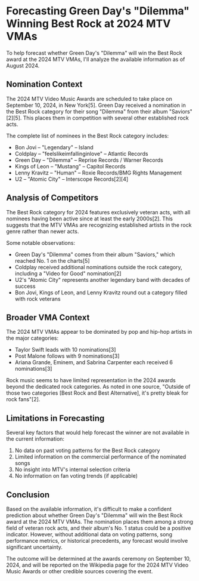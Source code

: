 # Forecasting Green Day's "Dilemma" Winning Best Rock at 2024 MTV VMAs

To help forecast whether Green Day's "Dilemma" will win the Best Rock award at the 2024 MTV VMAs, I'll analyze the available information as of August 2024.

## Nomination Context

The 2024 MTV Video Music Awards are scheduled to take place on September 10, 2024, in New York[5]. Green Day received a nomination in the Best Rock category for their song "Dilemma" from their album "Saviors"[2][5]. This places them in competition with several other established rock acts.

The complete list of nominees in the Best Rock category includes:

- Bon Jovi – "Legendary" – Island
- Coldplay – "feelslikeimfallinginlove" – Atlantic Records
- Green Day – "Dilemma" – Reprise Records / Warner Records
- Kings of Leon – "Mustang" – Capitol Records
- Lenny Kravitz – "Human" – Roxie Records/BMG Rights Management
- U2 – "Atomic City" – Interscope Records[2][4]

## Analysis of Competitors

The Best Rock category for 2024 features exclusively veteran acts, with all nominees having been active since at least the early 2000s[2]. This suggests that the MTV VMAs are recognizing established artists in the rock genre rather than newer acts.

Some notable observations:
- Green Day's "Dilemma" comes from their album "Saviors," which reached No. 1 on the charts[5]
- Coldplay received additional nominations outside the rock category, including a "Video for Good" nomination[2]
- U2's "Atomic City" represents another legendary band with decades of success
- Bon Jovi, Kings of Leon, and Lenny Kravitz round out a category filled with rock veterans

## Broader VMA Context

The 2024 MTV VMAs appear to be dominated by pop and hip-hop artists in the major categories:
- Taylor Swift leads with 10 nominations[3]
- Post Malone follows with 9 nominations[3]
- Ariana Grande, Eminem, and Sabrina Carpenter each received 6 nominations[3]

Rock music seems to have limited representation in the 2024 awards beyond the dedicated rock categories. As noted in one source, "Outside of those two categories [Best Rock and Best Alternative], it's pretty bleak for rock fans"[2].

## Limitations in Forecasting

Several key factors that would help forecast the winner are not available in the current information:
1. No data on past voting patterns for the Best Rock category
2. Limited information on the commercial performance of the nominated songs
3. No insight into MTV's internal selection criteria
4. No information on fan voting trends (if applicable)

## Conclusion

Based on the available information, it's difficult to make a confident prediction about whether Green Day's "Dilemma" will win the Best Rock award at the 2024 MTV VMAs. The nomination places them among a strong field of veteran rock acts, and their album's No. 1 status could be a positive indicator. However, without additional data on voting patterns, song performance metrics, or historical precedents, any forecast would involve significant uncertainty.

The outcome will be determined at the awards ceremony on September 10, 2024, and will be reported on the Wikipedia page for the 2024 MTV Video Music Awards or other credible sources covering the event.